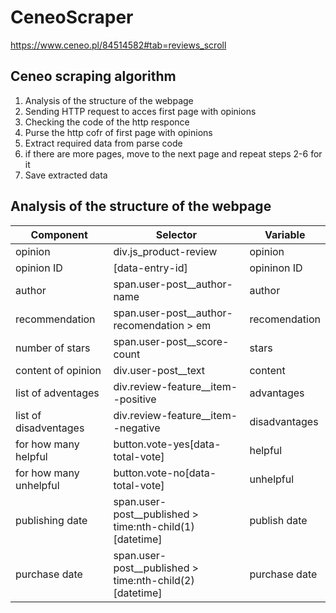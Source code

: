 # CeneoScraper
https://www.ceneo.pl/84514582#tab=reviews_scroll 
## Ceneo scraping algorithm 
1. Analysis of the structure of the webpage 
2. Sending HTTP request to acces first page with opinions 
3. Checking the code of the http responce 
4. Purse the http cofr of first page with opinions 
5. Extract required data from parse code 
6. if there are more pages, move to the next page and repeat steps 2-6 for it 
7. Save extracted data 

## Analysis of the structure of the webpage 
|Component|Selector|Variable|
|---------|--------|--------|
|opinion|div.js_product-review |opinion |
|opinion ID |[data-entry-id]| opininon ID|
|author |span.user-post__author-name|author |
|recommendation |span.user-post__author-recomendation > em |recomendation |
|number of stars |span.user-post__score-count| stars|
|content of opinion | div.user-post__text| content|
|list of adventages |div.review-feature__item--positive |advantages |
|list of disadventages |div.review-feature__item--negative |disadvantages |
|for how many helpful |button.vote-yes[data-total-vote] | helpful|
|for how many unhelpful | button.vote-no[data-total-vote]|unhelpful |
|publishing date |span.user-post__published > time:nth-child(1)[datetime] |publish date |
|purchase date |span.user-post__published > time:nth-child(2)[datetime] | purchase date|

